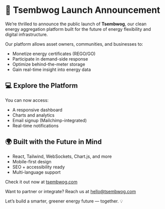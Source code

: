 # 🎉 Tsembwog Launch Announcement

We’re thrilled to announce the public launch of **Tsembwog**, our clean energy aggregation platform built for the future of energy flexibility and digital infrastructure.

Our platform allows asset owners, communities, and businesses to:
- Monetize energy certificates (REGO/GO)
- Participate in demand-side response
- Optimize behind-the-meter storage
- Gain real-time insight into energy data

## 💻 Explore the Platform

You can now access:
- A responsive dashboard
- Charts and analytics
- Email signup (Mailchimp-integrated)
- Real-time notifications

## 🌍 Built with the Future in Mind
- React, Tailwind, WebSockets, Chart.js, and more
- Mobile-first design
- SEO + accessibility ready
- Multi-language support

Check it out now at [tsembwog.com](https://tsembwog.com)

Want to partner or integrate? Reach us at [hello@tsembwog.com](mailto:hello@tsembwog.com)

Let’s build a smarter, greener energy future — together. 💡